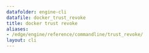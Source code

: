 ```yaml
---
datafolder: engine-cli
datafile: docker_trust_revoke
title: docker trust revoke
aliases:
- /edge/engine/reference/commandline/trust_revoke/
layout: cli
---
```


<!--
This page is automatically generated from Docker's source code. If you want to
suggest a change to the text that appears here, open a ticket or pull request
in the source repository on GitHub:

https://github.com/docker/cli
-->